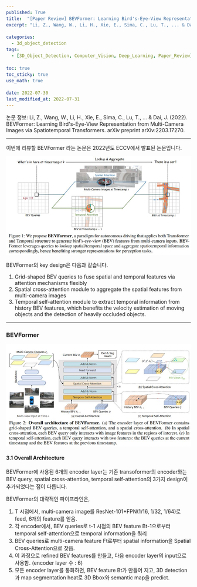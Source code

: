 ```yaml
---
published: True
title:  "[Paper Review] BEVFormer: Learning Bird's-Eye-View Representation from Multi-Camera Images via Spatiotemporal Transformers"
excerpt: "Li, Z., Wang, W., Li, H., Xie, E., Sima, C., Lu, T., ... & Dai, J. (2022). BEVFormer: Learning Bird's-Eye-View Representation from Multi-Camera Images via Spatiotemporal Transformers. arXiv preprint arXiv:2203.17270."

categories:
  - 3d_object_detection
tags:
  - [3D_Object_Detection, Computer_Vision, Deep_Learning, Paper_Review]

toc: true
toc_sticky: true
use_math: true
 
date: 2022-07-30
last_modified_at: 2022-07-31
---
```


논문 정보: Li, Z., Wang, W., Li, H., Xie, E., Sima, C., Lu, T., ... & Dai, J. (2022). BEVFormer: Learning Bird's-Eye-View Representation from Multi-Camera Images via Spatiotemporal Transformers. arXiv preprint arXiv:2203.17270.  

---

이번에 리뷰할 BEVFormer 라는 논문은 2022년도 ECCV에서 발표된 논문입니다. <br>


<center> <img src="../../assets/images/posts/3DOD/2022-07-30-BEVFormer/3DOD_bevformer_fig1.JPG" width="700" alt="{{ include.description }}">
  </center> 

BEVFormer의 key design은 다음과 같습니다. <br>
1) Grid-shaped BEV queries to fuse spatial and temporal features via attention mechanisms flexibly <br>
2) Spatial cross-attention module to aggregate the spatial features from multi-camera images <br>
3) Temporal self-attention module to extract temporal information from history BEV features, which benefits the velocity estimation of moving objects and the detection of heavily occluded objects. <br>

----

### BEVFormer

<center> <img src="../../assets/images/posts/3DOD/2022-07-30-BEVFormer/3DOD_bevformer_fig2.JPG" width="700" alt="{{ include.description }}">
  </center>

#### 3.1 Overall Architecture

BEVFormer에 사용된 6개의 encoder layer는 기존 transoformer의 encoder와는 BEV query, spatial cross-attention, temporal self-attention의 3가지 design이 추가되었다는 점이 다릅니다.

BEVFormer의 대략적인 파이프라인은,

1. T 시점에서, multi-camera image를 ResNet-101+FPN(1/16, 1/32, 1/64)로 feed, 6개의 feature를 얻음. <br>
2. 각 encoder에서, BEV queries로 t-1 시점의 BEV feature Bt-1으로부터 temporal self-attention으로 temporal information을 쿼리 <br>
3. BEV queries로 multi-camera feature Ft로부터 spatial information을 Spatial Cross-Attention으로 찾음. <br>
4. 이 과정으로 refined BEV features를 만들고, 다음 encoder layer의 input으로 사용함. (encoder layer 수 : 6) <br>
5. 모든 encoder layer를 통화하면, BEV feature Bt가 만들어 지고, 3D detection과 map segmentation heat로 3D Bbox와 semantic map을 predict. <br>
